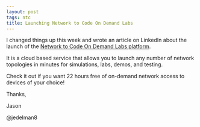 ```yaml
---
layout: post
tags: ntc
title: Launching Network to Code On Demand Labs
---
```


I changed things up this week and wrote an article on LinkedIn about the launch of the [Network to Code On Demand Labs platform](https://www.linkedin.com/pulse/self-service-demand-network-infrastructure-jason-edelman?trk=pulse_spock-articles).

It is a cloud based service that allows you to launch any number of network topologies in minutes for simulations, labs, demos, and testing.

Check it out if you want 22 hours free of on-demand network access to devices of your choice!


Thanks,

Jason

@jedelman8



